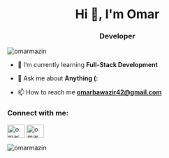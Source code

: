 <h1 align="center">Hi 👋, I'm Omar</h1>
<h3 align="center">Developer</h3>

<p align="left"> <img src="https://komarev.com/ghpvc/?username=omarmazin&label=Profile%20views&color=0e75b6&style=flat" alt="omarmazin" /> </p>

- 🌱 I’m currently learning **Full-Stack Development**

- 💬 Ask me about **Anything (:**

- 📫 How to reach me **omarbawazir42@gmail.com**

<h3 align="left">Connect with me:</h3>
<p align="left">
<a href="https://twitter.com/omarmazin_" target="blank"><img align="center" src="https://raw.githubusercontent.com/rahuldkjain/github-profile-readme-generator/master/src/images/icons/Social/twitter.svg" alt="omarmazin_" height="30" width="40" /></a>
<a href="https://instagram.com/omarmazin_" target="blank"><img align="center" src="https://raw.githubusercontent.com/rahuldkjain/github-profile-readme-generator/master/src/images/icons/Social/instagram.svg" alt="omarmazin_" height="30" width="40" /></a>
</p>



<p><img align="center" src="https://github-readme-stats.vercel.app/api/top-langs?username=omarmazin&show_icons=true&locale=en&layout=compact" alt="omarmazin" /></p>

